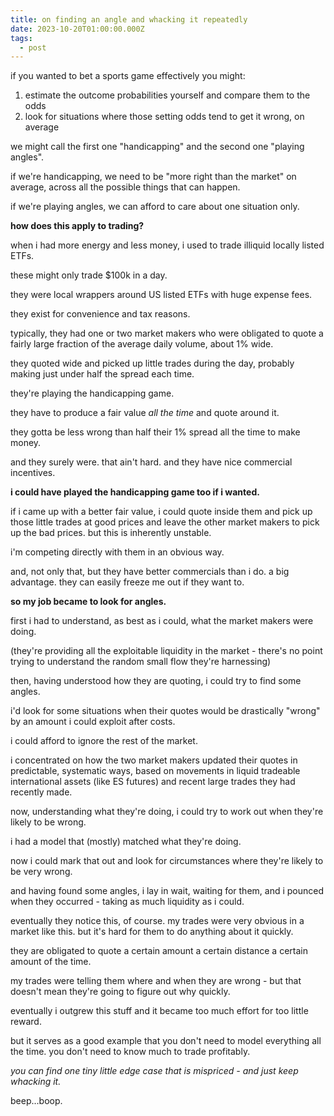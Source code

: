 ```yaml
---
title: on finding an angle and whacking it repeatedly
date: 2023-10-20T01:00:00.000Z
tags:
  - post
---
```


if you wanted to bet a sports game effectively you might:
1. estimate the outcome probabilities yourself and compare them to the odds
2. look for situations where those setting odds tend to get it wrong, on average 

we might call the first one "handicapping" and the second one "playing angles".

if we're handicapping, we need to be "more right than the market" on average, across all the possible things that can happen.

if we're playing angles, we can afford to care about one situation only. 

**how does this apply to trading?**

when i had more energy and less money, i used to trade illiquid locally listed ETFs.

these might only trade $100k in a day.

they were local wrappers around US listed ETFs with huge expense fees.

they exist for convenience and tax reasons. 

typically, they had one or two market makers who were obligated to quote a fairly large fraction of the average daily volume, about 1% wide.

they quoted wide and picked up little trades during the day, probably making just under half the spread each time. 

they're playing the handicapping game.

they have to produce a fair value *all the time* and quote around it.

they gotta be less wrong than half their 1% spread all the time to make money.

and they surely were. that ain't hard. and they have nice commercial incentives. 

**i could have played the handicapping game too if i wanted.**

if i came up with a better fair value, i could quote inside them and pick up those little trades at good prices and leave the other market makers to pick up the bad prices. 
but this is inherently unstable.

i'm competing directly with them in an obvious way.

and, not only that, but they have better commercials than i do. a big advantage. they can easily freeze me out if they want to. 

**so my job became to look for angles.**

first i had to understand, as best as i could, what the market makers were doing.

(they're providing all the exploitable liquidity in the market - there's no point trying to understand the random small flow they're harnessing) 

then, having understood how they are quoting, i could try to find some angles.

i'd look for some situations when their quotes would be drastically "wrong" by an amount i could exploit after costs. 

i could afford to ignore the rest of the market.

i concentrated on how the two market makers updated their quotes in predictable, systematic ways, based on movements in liquid tradeable international assets (like ES futures) and recent large trades they had recently made. 

now, understanding what they're doing, i could try to work out when they're likely to be wrong.

i had a model that (mostly) matched what they're doing.

now i could mark that out and look for circumstances where they're likely to be very wrong. 

and having found some angles, i lay in wait, waiting for them, and i pounced when they occurred - taking as much liquidity as i could.

eventually they notice this, of course. my trades were very obvious in a market like this. but it's hard for them to do anything about it quickly.

they are obligated to quote a certain amount a certain distance a certain amount of the time.

my trades were telling them where and when they are wrong - but that doesn't mean they're going to figure out why quickly. 

eventually i outgrew this stuff and it became too much effort for too little reward.

but it serves as a good example that you don't need to model everything all the time. 
you don't need to know much to trade profitably.

*you can find one tiny little edge case that is mispriced - and just keep whacking it.*

beep...boop.

